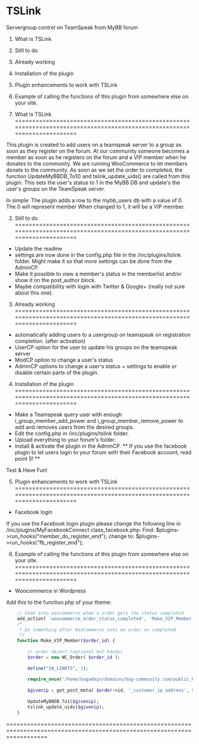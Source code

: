 TSLink
======

Servergroup control on TeamSpeak from MyBB forum

1. What is TSLink
2. Still to do
3. Already working
4. Installation of the plugin
5. Plugin enhancements to work with TSLink
6. Example of calling the functions of this plugin from somewhere else on your site.


1. What is TSLink
========================================================================================================================

This plugin is created to add users on a teamspeak server to a group as soon as they register on the forum.
At our community someone becomes a member as soon as he registers on the forum and a VIP member when he donates to the community.
We are running WooCommerce to let members donate to the community.
As soon as we set the order to completed, the function UpdateMyBBDB_To1() and tslink_update_uids() are called from this plugin.
This sets the user's status to 1 in the MyBB DB and update's the user's groups on the TeamSpeak server.

In simple:
The plugin adds a row to the mybb_users db with a value of 0.
The 0 will represent member
When changed to 1, it will be a VIP member.

2. Still to do
========================================================================================================================

- Update the readme
- settings are now done in the config.php file in the /inc/plugins/tslink folder.
  Might make it so that more settings can be done from the AdminCP.
- Make it possible to view a member's status in the memberlist and/or show it on the post_author block.
- Maybe compatibility with login with Twitter & Google+ (really not sure about this one).

3. Already working
========================================================================================================================

- automatically adding users to a usergroup on teamspeak on registration completion. (after activation)
- UserCP option for the user to update his groups on the teamspeak server
- ModCP option to change a user's status
- AdminCP options to change a user's status + settings to enable or disable certain parts of the plugin.

4. Installation of the plugin
========================================================================================================================

- Make a Teamspeak query user with enough i_group_member_add_power and i_group_member_remove_power to add and removes users     from the desired groups.
- Edit the config.php in /inc/plugins/tslink folder.
- Upload everything to your forum's folder.
- Install & activate the plugin in the AdminCP.
** If you use the facebook plugin to let users login to your forum with their Facebook account, read point 5! **

Test & Have Fun!


5. Plugin enhancements to work with TSLink
========================================================================================================================

  - Facebook login

  If you use the Facebook login plugin please change the following line in /inc/plugins/MyFacebookConnect
  class_facebook.php:
    Find:
      $plugins->run_hooks("member_do_register_end");
    change to:
      $plugins->run_hooks("fb_register_end");

6. Example of calling the functions of this plugin from somewhere else on your site.
========================================================================================================================

  - Woocommerce in Wordpress
  
  Add this to the function.php of your theme:
```php    
    // hook into woocommerce when a order gets the status completed
    add_action( 'woocommerce_order_status_completed', 'Make_VIP_Member' );  
    /*
     * Do something after WooCommerce sets an order on completed
     */
    function Make_VIP_Member($order_id) {
    	
    	// order object (optional but handy)
    	$order = new WC_Order( $order_id );
    	
    	define("IN_LINKTS", 1);
    
    	require_once('/home/bugadmin/domains/bug-community.com/public_html/forum/inc/plugins/tslink/tslinkfunctions.php');
    
    	$givenip = get_post_meta( $order->id, '_customer_ip_address', true );
    
    	UpdateMyBBDB_To1($givenip);
    	tslink_update_uids($givenip);
    }
```    
========================================================================================================================
